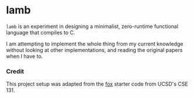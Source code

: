# lamb

`lamb` is an experiment in designing a minimalist, zero-runtime functional
language that compiles to C.

I am attempting to implement the whole thing from my current
knowledge without looking at other implementations, and reading the original papers when I have to.

### Credit

This project setup was adapted from the [fox](https://github.com/ucsd-cse131-fa18/06-fox) starter code from UCSD's CSE 131.
